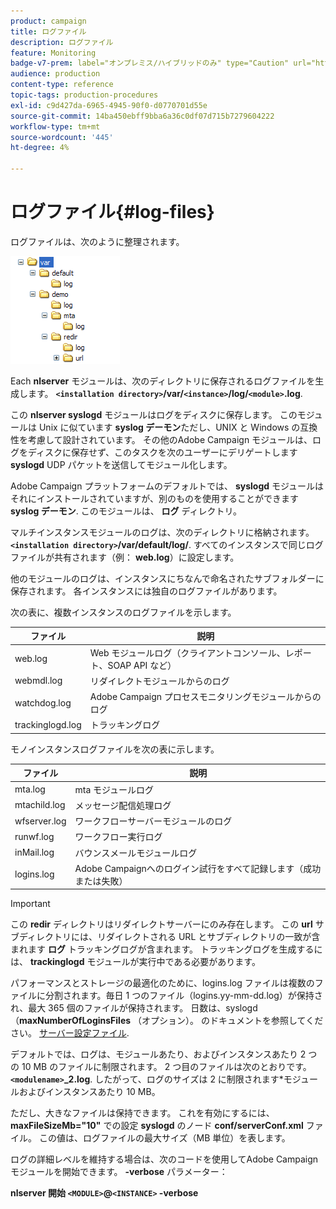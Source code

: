 ```yaml
---
product: campaign
title: ログファイル
description: ログファイル
feature: Monitoring
badge-v7-prem: label="オンプレミス/ハイブリッドのみ" type="Caution" url="https://experienceleague.adobe.com/docs/campaign-classic/using/installing-campaign-classic/architecture-and-hosting-models/hosting-models-lp/hosting-models.html?lang=ja" tooltip="オンプレミスデプロイメントとハイブリッドデプロイメントにのみ適用されます"
audience: production
content-type: reference
topic-tags: production-procedures
exl-id: c9d427da-6965-4945-90f0-d0770701d55e
source-git-commit: 14ba450ebff9bba6a36c0df07d715b7279604222
workflow-type: tm+mt
source-wordcount: '445'
ht-degree: 4%

---
```


# ログファイル{#log-files}



ログファイルは、次のように整理されます。

![](assets/d_ncs_directory.png)

Each **nlserver** モジュールは、次のディレクトリに保存されるログファイルを生成します。 **`<installation directory>`/var/`<instance>`/log/`<module>`.log**.

この **nlserver syslogd** モジュールはログをディスクに保存します。 このモジュールは Unix に似ています **syslog デーモン**&#x200B;ただし、UNIX と Windows の互換性を考慮して設計されています。 その他のAdobe Campaign モジュールは、ログをディスクに保存せず、このタスクを次のユーザーにデリゲートします **syslogd** UDP パケットを送信してモジュール化します。

Adobe Campaign プラットフォームのデフォルトでは、 **syslogd** モジュールはそれにインストールされていますが、別のものを使用することができます **syslog デーモン**. このモジュールは、 **ログ** ディレクトリ。

マルチインスタンスモジュールのログは、次のディレクトリに格納されます。 **`<installation directory>`/var/default/log/**. すべてのインスタンスで同じログファイルが共有されます（例： **web.log**）に設定します。

他のモジュールのログは、インスタンスにちなんで命名されたサブフォルダーに保存されます。 各インスタンスには独自のログファイルがあります。

次の表に、複数インスタンスのログファイルを示します。

| ファイル | 説明 |
|---|---|
| web.log | Web モジュールログ（クライアントコンソール、レポート、SOAP API など） |
| webmdl.log | リダイレクトモジュールからのログ |
| watchdog.log | Adobe Campaign プロセスモニタリングモジュールからのログ |
| trackinglogd.log | トラッキングログ |

モノインスタンスログファイルを次の表に示します。

| ファイル | 説明 |
|---|---|
| mta.log | mta モジュールログ |
| mtachild.log | メッセージ配信処理ログ |
| wfserver.log | ワークフローサーバーモジュールのログ |
| runwf.log | ワークフロー実行ログ |
| inMail.log | バウンスメールモジュールログ |
| logins.log | Adobe Campaignへのログイン試行をすべて記録します（成功または失敗） |

>[!IMPORTANT]
>
>この **redir** ディレクトリはリダイレクトサーバーにのみ存在します。 この **url** サブディレクトリには、リダイレクトされる URL とサブディレクトリの一致が含まれます **ログ** トラッキングログが含まれます。 トラッキングログを生成するには、 **trackinglogd** モジュールが実行中である必要があります。

パフォーマンスとストレージの最適化のために、logins.log ファイルは複数のファイルに分割されます。毎日 1 つのファイル（logins.yy-mm-dd.log）が保持され、最大 365 個のファイルが保持されます。 日数は、syslogd （**maxNumberOfLoginsFiles** （オプション）。 のドキュメントを参照してください。 [サーバー設定ファイル](../../installation/using/the-server-configuration-file.md#syslogd).

デフォルトでは、ログは、モジュールあたり、およびインスタンスあたり 2 つの 10 MB のファイルに制限されます。 2 つ目のファイルは次のとおりです。 **`<modulename>`_2.log**. したがって、ログのサイズは 2 に制限されます&#42;モジュールおよびインスタンスあたり 10 MB。

ただし、大きなファイルは保持できます。 これを有効にするには、 **maxFileSizeMb=&quot;10&quot;** での設定 **syslogd** のノード **conf/serverConf.xml** ファイル。 この値は、ログファイルの最大サイズ（MB 単位）を表します。

ログの詳細レベルを維持する場合は、次のコードを使用してAdobe Campaign モジュールを開始できます。 **-verbose** パラメーター：

**nlserver 開始 `<MODULE>`@`<INSTANCE>` -verbose**

